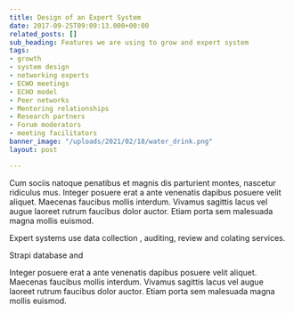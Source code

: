 ```yaml
---
title: Design of an Expert System
date: 2017-09-25T09:09:13.000+00:00
related_posts: []
sub_heading: Features we are using to grow and expert system
tags:
- growth
- system design
- networking experts
- ECWO meetings
- ECHO model
- Peer networks
- Mentoring relationships
- Research partners
- Forum moderators
- meeting facilitators
banner_image: "/uploads/2021/02/18/water_drink.png"
layout: post

---
```

Cum sociis natoque penatibus et magnis dis parturient montes, nascetur ridiculus mus. Integer posuere erat a ante venenatis dapibus posuere velit aliquet. Maecenas faucibus mollis interdum. Vivamus sagittis lacus vel augue laoreet rutrum faucibus dolor auctor. Etiam porta sem malesuada magna mollis euismod.

Expert systems use data collection , auditing, review and colating services.

Strapi database and

Integer posuere erat a ante venenatis dapibus posuere velit aliquet. Maecenas faucibus mollis interdum. Vivamus sagittis lacus vel augue laoreet rutrum faucibus dolor auctor. Etiam porta sem malesuada magna mollis euismod.